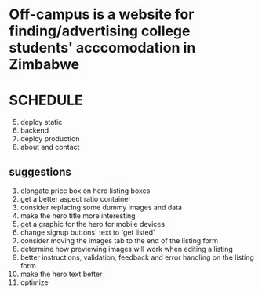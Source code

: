 # Off-campus is a website for finding/advertising college students' acccomodation in Zimbabwe

# SCHEDULE

<!-- 1. landing page -->
<!-- 2. listings -->
<!-- 3. auth pages: signin, signup, profile, edit-details, create-listing, update-listing -->
<!-- 4. listing view page -->

5. deploy static
6. backend
7. deploy production
8. about and contact

## suggestions

1. elongate price box on hero listing boxes
2. get a better aspect ratio container
3. consider replacing some dummy images and data
4. make the hero title more interesting
5. get a graphic for the hero for mobile devices
6. change signup buttons' text to 'get listed'
7. consider moving the images tab to the end of the listing form
8. determine how previewing images will work when editing a listing
9. better instructions, validation, feedback and error handling on the listing form
10.   make the hero text better
11.   optimize
